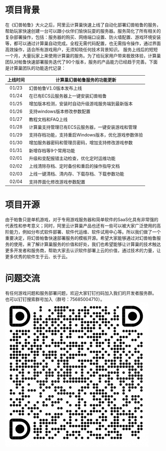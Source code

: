 # 项目背景
在《幻兽帕鲁》大火之后，阿里云计算巢快速上线了自动化部署幻兽帕鲁的服务，帮助玩家快速创建一台可以跟小伙伴们愉快玩耍的服务器。服务简化了所有相关的复杂部署操作，包括：服务器的购买、网络端口设置、防火墙配置、游戏环境安装等，都可以通过计算巢自动完成。全程无需代码配置，也无需指令操作，通过界面高效操作，适合所有游戏用户，无须知晓任何技术背景知识。
服务上线后的短短一个月，大量玩家上来使用计算巢的服务。为了给玩家用户带来极致体验，计算巢团队对帕鲁快速部署服务迭代了90个版本，服务的产品能力已经趋于完善。下面是计算巢团队的功能迭代记录：


|上线时间|  计算巢幻兽帕鲁服务的功能更新|
|:-----:|-------------------------|
|01/23 | 幻兽帕鲁V1.0版本发布上线   |
|01/24 | 在已有ECS云服务器上一键安装幻兽帕鲁 |
|01/25 | 增加版本检测，安装时自动升级游戏服务端到最新版本 |
|01/26 | 支持windows版本修改参数配置 |
|01/27 | 教程文档和FAQ上线|
|01/28 | 计算巢支持管理已有ECS云服务器，一键安装游戏和管理|
|01/29 | 支持存档功能，支持重启Windows版本，优化游戏参数体验|
|01/30 | 增加服务器密码和管理员密码，增加支持修改游戏参数
|01/31 | 新增存档等9个常用功能|
|02/01 | 升级和变配报错主动检查，优化定时运维功能|
|02/02 | 上线清除存档、定时备份和重启的操作指导文档|
|02/03 | 上线一键清档、清内存、下载存档、下载参数功能|
|02/04 | 支持界面化修改游戏参数配置|

# 项目开源
由于帕鲁只是单机游戏，对于专用游戏服务器和简单软件的SaaS化具有非常强的代表性和参考意义；同时，阿里云计算巢产品也还有一些可以被大家广泛使用的高阶能力，例如分布式软件部署、软件代运维、软件试用中心等。所以我们做了一个重要决定，将幻兽帕鲁快速部署服务的模板开源。希望大家能够通过对幻兽帕鲁服务的使用，来了解计算巢服务的价值和好处，我们也希望能够让计算巢的技术触达更多开发者和服务商，帮助大家去认识软件部署上云的价值，通过技术的力量，让更多优秀的软件生于云、长于云。

# 问题交流
有任何游戏问题和服务部署问题，欢迎大家钉钉扫码加入我们的开发者服务群。
也可以钉钉搜索群号加入（群号：75685004710）。
![dingtalk_image.png](docs/dingtalk_image.png)
